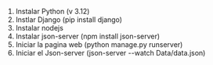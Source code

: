1) Instalar Python (v 3.12)
2) Instlar Django (pip install django)
3) Instalar nodejs
4) Instalar json-server (npm install json-server)
5) Iniciar la pagina web (python manage.py runserver)
6) Iniciar el Json-server (json-server --watch Data/data.json)
